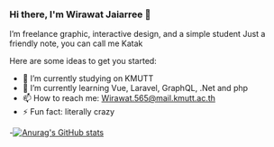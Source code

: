 ### Hi there, I'm Wirawat Jaiarree 👋
I’m freelance graphic, interactive design, and a simple student
Just a friendly note, you can call me Katak

Here are some ideas to get you started:

- 🔭 I’m currently studying on KMUTT
- 🌱 I’m currently learning Vue, Laravel, GraphQL, .Net and php
- 📫 How to reach me: Wirawat.565@mail.kmutt.ac.th
- ⚡ Fun fact: literally crazy

-[![Anurag's GitHub stats](https://github-readme-stats.vercel.app/api?username=Wiree65&show_icons=true&theme=jolly)]()
